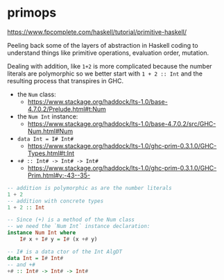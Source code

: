 # primops

https://www.fpcomplete.com/haskell/tutorial/primitive-haskell/

Peeling back some of the layers of abstraction in Haskell coding to understand things like primitive operations, evaluation order, mutation.

Dealing with addition, like `1+2` is more complicated because the number literals are polymorphic so we better start with `1 + 2 :: Int` and the resulting process that transpires in GHC.

- the `Num` class:
  - https://www.stackage.org/haddock/lts-1.0/base-4.7.0.2/Prelude.html#t:Num
- the `Num Int` instance:
  - https://www.stackage.org/haddock/lts-1.0/base-4.7.0.2/src/GHC-Num.html#Num
- `data Int = I# Int#`
  - https://www.stackage.org/haddock/lts-1.0/ghc-prim-0.3.1.0/GHC-Types.html#t:Int
- `+# :: Int# -> Int# -> Int#`
  - https://www.stackage.org/haddock/lts-1.0/ghc-prim-0.3.1.0/GHC-Prim.html#v:-43--35-



```hs
-- addition is polymorphic as are the number literals
1 + 2
-- addition with concrete types
1 + 2 :: Int

-- Since (+) is a method of the Num class
-- we need the `Num Int` instance declaration:
instance Num Int where
    I# x + I# y = I# (x +# y)

-- I# is a data ctor of the Int AlgDT
data Int = I# Int#
-- and +# 
+# :: Int# -> Int# -> Int#
```

